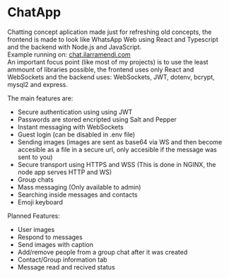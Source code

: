 # ChatApp

Chatting concept aplication made just for refreshing old concepts, the frontend is made to look like WhatsApp Web using React and Typescript and the backend with Node.js and JavaScript.  
Example running on: [chat.ilarramendi.com](https://chat.ilarramendi.com)  
An important focus point (like most of my projects) is to use the least ammount of libraries possible, the frontend uses only React and WebSockets and the backend uses: WebSockets, JWT, dotenv, bcrypt, mysql2 and express.    

The main features are:
* Secure authentication using using JWT
* Passwords are stored encripted using Salt and Pepper
* Instant messaging with WebSockets
* Guest login (can be disabled in .env file)
* Sending images (images are sent as base64 via WS and then become accesible as a file in a secure url, only accesible if the message was sent to you)
* Secure transport using HTTPS and WSS (This is done in NGINX, the node app serves HTTP and WS)
* Group chats
* Mass messaging (Only available to admin)
* Searching inside messages and contacts
* Emoji keyboard

Planned Features:
* User images
* Respond to messages
* Send images with caption
* Add/remove people from a group chat after it was created
* Contact/Group information tab
* Message read and recived status
